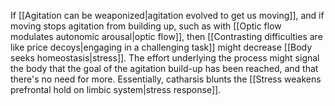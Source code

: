 ---
---

If [[Agitation can be weaponized|agitation evolved to get us moving]], and if moving stops agitation from building up, such as with [[Optic flow modulates autonomic arousal|optic flow]], then [[Contrasting difficulties are like price decoys|engaging in a challenging task]] might decrease [[Body seeks homeostasis|stress]]. The effort underlying the process might signal the body that the goal of the agitation build-up has been reached, and that there's no need for more. Essentially, catharsis blunts the [[Stress weakens prefrontal hold on limbic system|stress response]].
